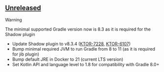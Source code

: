 <!--
The format is based on Keep a Changelog: https://keepachangelog.com/en/1.1.0/
-->

## [Unreleased]

> [!WARNING]
> The minimal supported Gradle version now is 8.3 as it is required for the Shadow plugin

- Update Shadow plugin to v8.3.4 ([KTOR-7228](https://youtrack.jetbrains.com/issue/KTOR-7228), [KTOR-6107](https://youtrack.jetbrains.com/issue/KTOR-6107))
- Bump minimal required JVM to run Gradle from 8 to 11 (as it is required for jib plugin)
- Bump default JRE in Docker to 21 (current LTS version)
- Set Kotlin API and language level to 1.8 for compatibility with Gradle 8.0+

[unreleased]: https://github.com/ktorio/ktor-build-plugins/compare/v3.0.0...main